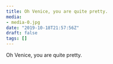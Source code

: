 ```yaml
---
title: Oh Venice, you are quite pretty.
media:
- media-0.jpg
date: "2019-10-18T21:57:56Z"
draft: false
tags: []
---
```

Oh Venice, you are quite pretty.
